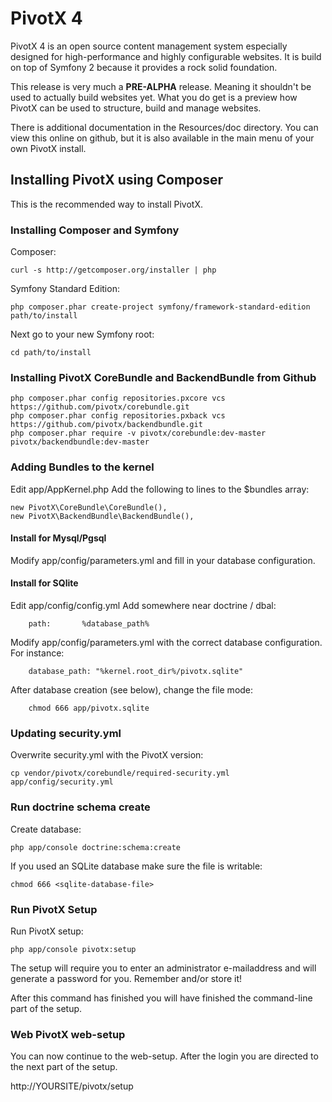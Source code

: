 PivotX 4
========

PivotX 4 is an open source content management system especially designed for high-performance and highly configurable websites.
It is build on top of Symfony 2 because it provides a rock solid foundation.

This release is very much a **PRE-ALPHA** release. Meaning it shouldn't be used to actually build websites yet.
What you do get is a preview how PivotX can be used to structure, build and manage websites.

There is additional documentation in the Resources/doc directory. You can view this online on github, but it is also available
in the main menu of your own PivotX install.



Installing PivotX using Composer
--------------------------------

This is the recommended way to install PivotX.


### Installing Composer and Symfony

Composer:

    curl -s http://getcomposer.org/installer | php

Symfony Standard Edition:

    php composer.phar create-project symfony/framework-standard-edition path/to/install

Next go to your new Symfony root:

    cd path/to/install


### Installing PivotX CoreBundle and BackendBundle from Github

    php composer.phar config repositories.pxcore vcs https://github.com/pivotx/corebundle.git
    php composer.phar config repositories.pxback vcs https://github.com/pivotx/backendbundle.git
    php composer.phar require -v pivotx/corebundle:dev-master pivotx/backendbundle:dev-master


### Adding Bundles to the kernel

Edit app/AppKernel.php
Add the following to lines to the $bundles array:

    new PivotX\CoreBundle\CoreBundle(),
    new PivotX\BackendBundle\BackendBundle(),


#### Install for Mysql/Pgsql

Modify app/config/parameters.yml and fill in your database configuration.


#### Install for SQlite

Edit app/config/config.yml
Add somewhere near doctrine / dbal:

        path:       %database_path%

Modify app/config/parameters.yml with the correct database configuration. For instance:

        database_path: "%kernel.root_dir%/pivotx.sqlite"

After database creation (see below), change the file mode:

        chmod 666 app/pivotx.sqlite


### Updating security.yml

Overwrite security.yml with the PivotX version:

    cp vendor/pivotx/corebundle/required-security.yml  app/config/security.yml


### Run doctrine schema create

Create database:

    php app/console doctrine:schema:create

If you used an SQLite database make sure the file is writable:

    chmod 666 <sqlite-database-file>


### Run PivotX Setup

Run PivotX setup:

    php app/console pivotx:setup

The setup will require you to enter an administrator e-mailaddress and will
generate a password for you. Remember and/or store it!

After this command has finished you will have finished the command-line
part of the setup.


### Web PivotX web-setup

You can now continue to the web-setup. After the login you are directed to
the next part of the setup.

http://YOURSITE/pivotx/setup

